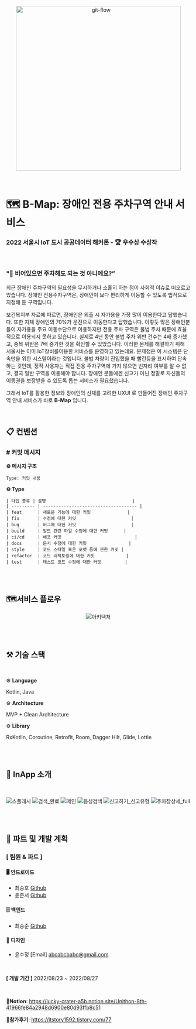 <br>
<br>
<p align="center">
<img src="https://user-images.githubusercontent.com/84304802/187101391-46357a6f-cd89-47ac-9f27-75f76c7b7dd9.png" alt="git-flow" width=450px height=450px>
</p>
<br>

# 🗺️ B-Map: 장애인 전용 주차구역 안내 서비스
### 2022 서울시 IoT 도시 공공데이터 해커톤 - 🏆 우수상 수상작

<br>

### "💁 비어있으면 주차해도 되는 것 아니에요?”

최근 장애인 주차구역의 필요성을 무시하거나 소홀히 하는 점이 사회적 이슈로 떠오르고 있습니다.
장애인 전용주차구역은, 장애인이 보다 편리하게 이동할 수 있도록 법적으로 지정해 둔 구역입니다.

보건복지부 자료에 따르면, 장애인은 외출 시 자가용을 가장 많이 이용한다고 답했습니다. 또한 지체 장애인의 70%가 운전으로 이동한다고 답했습니다.
이렇듯 많은 장애인분들이 자가용을 주요 이동수단으로 이용하지만 전용 주차 구역은 불법 주차 때문에 효율적으로 이용되지 못하고 있습니다.
실제로 4년 동안 불법 주차 위반 건수는 4배 증가했고, 중복 위반은 7배 증가한 것을 확인할 수 있었습니다.
이러한 문제를 해결하기 위해 서울시는 이미 IoT장비를이용한 서비스를 운영하고 있는데요. 문제점은 이 시스템은 단속만을 위한 시스템이라는 것입니다. 불법 차량이 진입했을 때 빨간등을 표시하여 단속하는 것인데, 정작 사용자는 직접 전용 주차구역에 가지 않으면 빈자리 여부를 알 수 없고, 결국 일반 구역을 이용해야 합니다.
장애인 분들에겐 신고가 아닌 정말로 자신들의 이동권을 보장받을 수 있도록 돕는 서비스가 필요했습니다.

그래서 IoT를 활용한 정보와 장애인의 신체를 고려한 UXUI 로 만들어진 장애인 주차구역 안내 서비스가 바로 **B-Map** 입니다.

<br>


## 📋 컨벤션

### # 커밋 메시지

**⚙️ 메시지 구조**

```
Type: 커밋 내용
```

**⚙️ Type**

```
| 타입 종류 | 설명                                 |
| --------- | ------------------------------------ |
| feat      | 새로운 기능에 대한 커밋              |
| fix       | 수정에 대한 커밋                     |
| bug       | 버그에 대한 커밋                     |
| build     | 빌드 관련 파일 수정에 대한 커밋      |
| ci/cd     | 배포 커밋                            |
| docs      | 문서 수정에 대한 커밋                |
| style     | 코드 스타일 혹은 포맷 등에 관한 커밋 |
| refactor  | 코드 리팩토링에 대한 커밋            |
| test      | 테스트 코드 수정에 대한 커밋         |
```

<br>

<br>

## 🗺️서비스 플로우

<p align="center">
  <img src="https://user-images.githubusercontent.com/84304802/187105970-f8147dd1-396a-47a3-8a48-aa8775041881.png" alt="아키텍처">
</p>


<br>

<br>

## ⚒️ 기술 스택

<br>

⚙️ **Language**

Kotlin, Java

⚙️ **Architecture**

MVP + Clean Architecture

⚙️ **Library**

RxKotlin, Coroutine, Retrofit, Room, Dagger Hilt, Glide, Lottie

<br>

<br>

## 📱 InApp 소개
<br>
<p align="center" display="inline">
  
  ![스플래시](https://user-images.githubusercontent.com/56534241/187340859-eda5cda3-cbb7-4881-bdf8-6d067244dc44.png)
  ![검색_완료](https://user-images.githubusercontent.com/56534241/187340865-85a2749a-0197-4473-8f5c-4fdcae954a18.png)
  ![메인](https://user-images.githubusercontent.com/56534241/187340867-a8e00da1-b250-4712-87a1-ff3b51e97514.png)
  ![음성검색](https://user-images.githubusercontent.com/56534241/187340872-236b4963-96e7-4b15-90a6-971ac5afd985.png)
  ![신고하기_신고유형](https://user-images.githubusercontent.com/56534241/187340873-b5291975-2c90-4be2-a2d7-d0d72b25eeb9.png)
  ![주차장상세_full](https://user-images.githubusercontent.com/56534241/187340875-371fb4aa-97a0-4b9c-a277-748e64da645b.png)
</p><br><br>

## 👥 파트 및 개발 계획

### **[ 팀원 & 파트 ]**

#### 🖥️ 안드로이드 

- 최승호 [Github](https://github.com/tmdgh1592)
- 윤준서 [Github](https://github.com/lowapple)

#### 🗄️ 백엔드 

- 최승준 [Github](https://github.com/PgmJun)

#### 🎨 디자인

- 윤수정 [Email] abcabcbabc@gmail.com

<br>

**[ 개발 기간 ]** 2022/08/23 ~ 2022/08/27

<br>

📑**Notion**: https://lucky-crater-a5b.notion.site/Unithon-8th-41966fe84a2948d6900e80d93ffb8c51

📑**참가후기**: https://itstory1592.tistory.com/77

<br>
